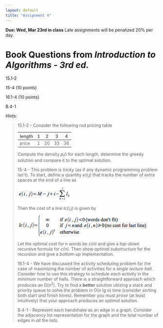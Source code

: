 ```yaml
---
layout: default
title: "Assignment 4"
---
```


**Due: Wed, Mar 23rd in class** Late assignments will be penalized 20% per day.

Book Questions from *Introduction to Algorithms - 3rd ed.*
==========================================================

15.1-2

15-4 (10 points)

16.1-4 (10 points)

B.4-1

*Hints:*

> 15.1-2 - Consider the following rod pricing table
>
> length |  1  |  2  |  3  |  4  |
> ------ | --- | --- | --- | --- |
> price  |  1  | 20  | 33  | 36  |
>
> Compute the density *p*<sub>i</sub>/*i* for each length, determine the greedy solution and compare it to the optimal solution.
>
> 15-4 - This problem is *tricky* (as if any dynamic programming problem isn't). To start, define a quantity *e(i,j)* that tracks the number of extra spaces at the end of a line as
>
> ![image](images/assign06/extras.png)
>
> Then the cost of a line *lc(i,j)* is given by
>
> ![image](images/assign06/linecost.png)
>
> Let the optimal cost for *n* words be *c(n)* and give a *top-down* recursive formula for *c(n)*. Then show *optimal substructure* for the recursion and give a *bottom-up* implementation.  
>
> 16.1-4 - We have discussed the activity scheduling problem for the case of maximizing the number of activities for a *single lecture hall*. Consider how to use this strategy to schedule *each* activity in the *minimum* number of halls. There is a straightforward approach which produces an O(n<sup>2</sup>). Try to find a **better** solution utiizing a stack and priority queue to solve the problem in O(n lg n) time (consider sorting both start *and* finish times). Remember you must *prove* (at least intuitively) that your approach produces an *optimal* solution.
>
> B.4-1 - Represent each handshake as an edge in a graph. Consider the adjacency list representation for the graph and the total number of edges in *all* the lists.
